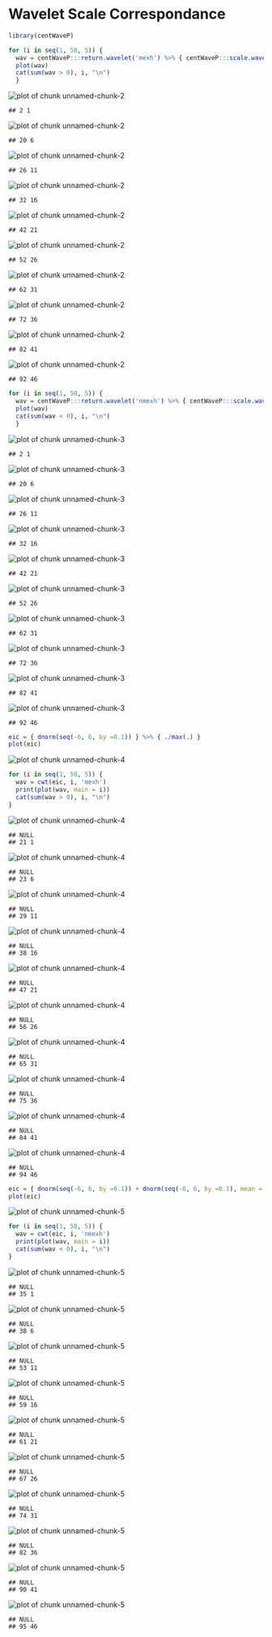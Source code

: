 


# Wavelet Scale Correspondance

```r
library(centWaveP)
```


```r
for (i in seq(1, 50, 5)) {
  wav = centWaveP:::return.wavelet('mexh') %>% { centWaveP:::scale.wavelet(i, .)$y }
  plot(wav)
  cat(sum(wav > 0), i, "\n")
  }
```

<img src="figure_cwt/unnamed-chunk-2-1.png" title="plot of chunk unnamed-chunk-2" alt="plot of chunk unnamed-chunk-2" style="display: block; margin: auto;" />

```
## 2 1
```

<img src="figure_cwt/unnamed-chunk-2-2.png" title="plot of chunk unnamed-chunk-2" alt="plot of chunk unnamed-chunk-2" style="display: block; margin: auto;" />

```
## 20 6
```

<img src="figure_cwt/unnamed-chunk-2-3.png" title="plot of chunk unnamed-chunk-2" alt="plot of chunk unnamed-chunk-2" style="display: block; margin: auto;" />

```
## 26 11
```

<img src="figure_cwt/unnamed-chunk-2-4.png" title="plot of chunk unnamed-chunk-2" alt="plot of chunk unnamed-chunk-2" style="display: block; margin: auto;" />

```
## 32 16
```

<img src="figure_cwt/unnamed-chunk-2-5.png" title="plot of chunk unnamed-chunk-2" alt="plot of chunk unnamed-chunk-2" style="display: block; margin: auto;" />

```
## 42 21
```

<img src="figure_cwt/unnamed-chunk-2-6.png" title="plot of chunk unnamed-chunk-2" alt="plot of chunk unnamed-chunk-2" style="display: block; margin: auto;" />

```
## 52 26
```

<img src="figure_cwt/unnamed-chunk-2-7.png" title="plot of chunk unnamed-chunk-2" alt="plot of chunk unnamed-chunk-2" style="display: block; margin: auto;" />

```
## 62 31
```

<img src="figure_cwt/unnamed-chunk-2-8.png" title="plot of chunk unnamed-chunk-2" alt="plot of chunk unnamed-chunk-2" style="display: block; margin: auto;" />

```
## 72 36
```

<img src="figure_cwt/unnamed-chunk-2-9.png" title="plot of chunk unnamed-chunk-2" alt="plot of chunk unnamed-chunk-2" style="display: block; margin: auto;" />

```
## 82 41
```

<img src="figure_cwt/unnamed-chunk-2-10.png" title="plot of chunk unnamed-chunk-2" alt="plot of chunk unnamed-chunk-2" style="display: block; margin: auto;" />

```
## 92 46
```


```r
for (i in seq(1, 50, 5)) {
  wav = centWaveP:::return.wavelet('nmexh') %>% { centWaveP:::scale.wavelet(i, .)$y }
  plot(wav)
  cat(sum(wav < 0), i, "\n")
  }
```

<img src="figure_cwt/unnamed-chunk-3-1.png" title="plot of chunk unnamed-chunk-3" alt="plot of chunk unnamed-chunk-3" style="display: block; margin: auto;" />

```
## 2 1
```

<img src="figure_cwt/unnamed-chunk-3-2.png" title="plot of chunk unnamed-chunk-3" alt="plot of chunk unnamed-chunk-3" style="display: block; margin: auto;" />

```
## 20 6
```

<img src="figure_cwt/unnamed-chunk-3-3.png" title="plot of chunk unnamed-chunk-3" alt="plot of chunk unnamed-chunk-3" style="display: block; margin: auto;" />

```
## 26 11
```

<img src="figure_cwt/unnamed-chunk-3-4.png" title="plot of chunk unnamed-chunk-3" alt="plot of chunk unnamed-chunk-3" style="display: block; margin: auto;" />

```
## 32 16
```

<img src="figure_cwt/unnamed-chunk-3-5.png" title="plot of chunk unnamed-chunk-3" alt="plot of chunk unnamed-chunk-3" style="display: block; margin: auto;" />

```
## 42 21
```

<img src="figure_cwt/unnamed-chunk-3-6.png" title="plot of chunk unnamed-chunk-3" alt="plot of chunk unnamed-chunk-3" style="display: block; margin: auto;" />

```
## 52 26
```

<img src="figure_cwt/unnamed-chunk-3-7.png" title="plot of chunk unnamed-chunk-3" alt="plot of chunk unnamed-chunk-3" style="display: block; margin: auto;" />

```
## 62 31
```

<img src="figure_cwt/unnamed-chunk-3-8.png" title="plot of chunk unnamed-chunk-3" alt="plot of chunk unnamed-chunk-3" style="display: block; margin: auto;" />

```
## 72 36
```

<img src="figure_cwt/unnamed-chunk-3-9.png" title="plot of chunk unnamed-chunk-3" alt="plot of chunk unnamed-chunk-3" style="display: block; margin: auto;" />

```
## 82 41
```

<img src="figure_cwt/unnamed-chunk-3-10.png" title="plot of chunk unnamed-chunk-3" alt="plot of chunk unnamed-chunk-3" style="display: block; margin: auto;" />

```
## 92 46
```


```r
eic = { dnorm(seq(-6, 6, by =0.1)) } %>% { ./max(.) }
plot(eic)
```

<img src="figure_cwt/unnamed-chunk-4-1.png" title="plot of chunk unnamed-chunk-4" alt="plot of chunk unnamed-chunk-4" style="display: block; margin: auto;" />

```r
for (i in seq(1, 50, 5)) {
  wav = cwt(eic, i, 'mexh')
  print(plot(wav, main = i))
  cat(sum(wav > 0), i, "\n")
}
```

<img src="figure_cwt/unnamed-chunk-4-2.png" title="plot of chunk unnamed-chunk-4" alt="plot of chunk unnamed-chunk-4" style="display: block; margin: auto;" />

```
## NULL
## 21 1
```

<img src="figure_cwt/unnamed-chunk-4-3.png" title="plot of chunk unnamed-chunk-4" alt="plot of chunk unnamed-chunk-4" style="display: block; margin: auto;" />

```
## NULL
## 23 6
```

<img src="figure_cwt/unnamed-chunk-4-4.png" title="plot of chunk unnamed-chunk-4" alt="plot of chunk unnamed-chunk-4" style="display: block; margin: auto;" />

```
## NULL
## 29 11
```

<img src="figure_cwt/unnamed-chunk-4-5.png" title="plot of chunk unnamed-chunk-4" alt="plot of chunk unnamed-chunk-4" style="display: block; margin: auto;" />

```
## NULL
## 38 16
```

<img src="figure_cwt/unnamed-chunk-4-6.png" title="plot of chunk unnamed-chunk-4" alt="plot of chunk unnamed-chunk-4" style="display: block; margin: auto;" />

```
## NULL
## 47 21
```

<img src="figure_cwt/unnamed-chunk-4-7.png" title="plot of chunk unnamed-chunk-4" alt="plot of chunk unnamed-chunk-4" style="display: block; margin: auto;" />

```
## NULL
## 56 26
```

<img src="figure_cwt/unnamed-chunk-4-8.png" title="plot of chunk unnamed-chunk-4" alt="plot of chunk unnamed-chunk-4" style="display: block; margin: auto;" />

```
## NULL
## 65 31
```

<img src="figure_cwt/unnamed-chunk-4-9.png" title="plot of chunk unnamed-chunk-4" alt="plot of chunk unnamed-chunk-4" style="display: block; margin: auto;" />

```
## NULL
## 75 36
```

<img src="figure_cwt/unnamed-chunk-4-10.png" title="plot of chunk unnamed-chunk-4" alt="plot of chunk unnamed-chunk-4" style="display: block; margin: auto;" />

```
## NULL
## 84 41
```

<img src="figure_cwt/unnamed-chunk-4-11.png" title="plot of chunk unnamed-chunk-4" alt="plot of chunk unnamed-chunk-4" style="display: block; margin: auto;" />

```
## NULL
## 94 46
```


```r
eic = { dnorm(seq(-6, 6, by =0.1)) + dnorm(seq(-6, 6, by =0.1), mean = 3) } %>% { ./max(.) }
plot(eic)
```

<img src="figure_cwt/unnamed-chunk-5-1.png" title="plot of chunk unnamed-chunk-5" alt="plot of chunk unnamed-chunk-5" style="display: block; margin: auto;" />

```r
for (i in seq(1, 50, 5)) {
  wav = cwt(eic, i, 'nmexh')
  print(plot(wav, main = i))
  cat(sum(wav < 0), i, "\n")
}
```

<img src="figure_cwt/unnamed-chunk-5-2.png" title="plot of chunk unnamed-chunk-5" alt="plot of chunk unnamed-chunk-5" style="display: block; margin: auto;" />

```
## NULL
## 35 1
```

<img src="figure_cwt/unnamed-chunk-5-3.png" title="plot of chunk unnamed-chunk-5" alt="plot of chunk unnamed-chunk-5" style="display: block; margin: auto;" />

```
## NULL
## 38 6
```

<img src="figure_cwt/unnamed-chunk-5-4.png" title="plot of chunk unnamed-chunk-5" alt="plot of chunk unnamed-chunk-5" style="display: block; margin: auto;" />

```
## NULL
## 53 11
```

<img src="figure_cwt/unnamed-chunk-5-5.png" title="plot of chunk unnamed-chunk-5" alt="plot of chunk unnamed-chunk-5" style="display: block; margin: auto;" />

```
## NULL
## 59 16
```

<img src="figure_cwt/unnamed-chunk-5-6.png" title="plot of chunk unnamed-chunk-5" alt="plot of chunk unnamed-chunk-5" style="display: block; margin: auto;" />

```
## NULL
## 61 21
```

<img src="figure_cwt/unnamed-chunk-5-7.png" title="plot of chunk unnamed-chunk-5" alt="plot of chunk unnamed-chunk-5" style="display: block; margin: auto;" />

```
## NULL
## 67 26
```

<img src="figure_cwt/unnamed-chunk-5-8.png" title="plot of chunk unnamed-chunk-5" alt="plot of chunk unnamed-chunk-5" style="display: block; margin: auto;" />

```
## NULL
## 74 31
```

<img src="figure_cwt/unnamed-chunk-5-9.png" title="plot of chunk unnamed-chunk-5" alt="plot of chunk unnamed-chunk-5" style="display: block; margin: auto;" />

```
## NULL
## 82 36
```

<img src="figure_cwt/unnamed-chunk-5-10.png" title="plot of chunk unnamed-chunk-5" alt="plot of chunk unnamed-chunk-5" style="display: block; margin: auto;" />

```
## NULL
## 90 41
```

<img src="figure_cwt/unnamed-chunk-5-11.png" title="plot of chunk unnamed-chunk-5" alt="plot of chunk unnamed-chunk-5" style="display: block; margin: auto;" />

```
## NULL
## 95 46
```
